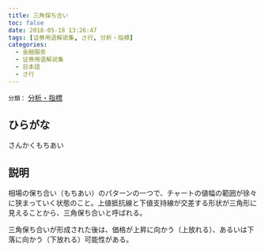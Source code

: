 ```yaml
---
title: 三角保ち合い
toc: false
date: 2018-05-18 13:26:47
tags: [证券用语解说集, さ行, 分析・指標]
categories:
  - 金融服务
  - 证券用语解说集
  - 日本語
  - さ行
---
```


`分類：` [分析・指標](/tags/分析・指標/)

## ひらがな

さんかくもちあい

## 説明

相場の保ち合い（もちあい）のパターンの一つで、チャートの値幅の範囲が徐々に狭まっていく状態のこと。上値抵抗線と下値支持線が交差する形状が三角形に見えることから、三角保ち合いと呼ばれる。

三角保ち合いが形成された後は、価格が上昇に向かう（上放れる）、あるいは下落に向かう（下放れる）可能性がある。
